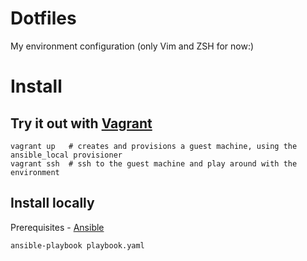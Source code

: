 # Dotfiles
My environment configuration (only Vim and ZSH for now:)

# Install

## Try it out with [Vagrant](https://www.vagrantup.com/) 

```
vagrant up   # creates and provisions a guest machine, using the ansible_local provisioner
vagrant ssh  # ssh to the guest machine and play around with the environment
```

## Install locally

Prerequisites - [Ansible](https://www.ansible.com/)
```
ansible-playbook playbook.yaml
```
